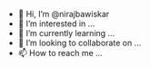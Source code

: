 - 👋 Hi, I’m @nirajbawiskar
- 👀 I’m interested in ...
- 🌱 I’m currently learning ...
- 💞️ I’m looking to collaborate on ...
- 📫 How to reach me ...

<!---
nirajbawiskar/nirajbawiskar is a ✨ special ✨ repository because its `README.md` (this file) appears on your GitHub profile.
You can click the Preview link to take a look at your changes.
--->

